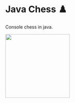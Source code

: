 # Java Chess ♟️
Console chess in java.

<img src="https://www.chess.com/bundles/web/images/offline-play/standardboard.6a504885.png" width="200" height="200" />
